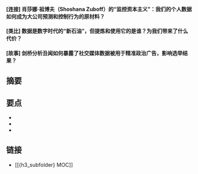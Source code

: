 #### [连接] 肖莎娜·祖博夫（Shoshana Zuboff）的“监控资本主义”：我们的个人数据如何成为大公司预测和控制行为的原材料？


#### [类比] 数据是数字时代的“新石油”，但提炼和使用它的是谁？为我们带来了什么代价？


#### [故事] 剑桥分析丑闻如何暴露了社交媒体数据被用于精准政治广告，影响选举结果？


## 摘要


## 要点

- 
- 
- 

## 链接

- [[{h3_subfolder} MOC]]
